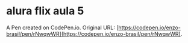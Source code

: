 # alura flix aula 5

A Pen created on CodePen.io. Original URL: [https://codepen.io/enzo-brasil/pen/rNwqwWR](https://codepen.io/enzo-brasil/pen/rNwqwWR).


